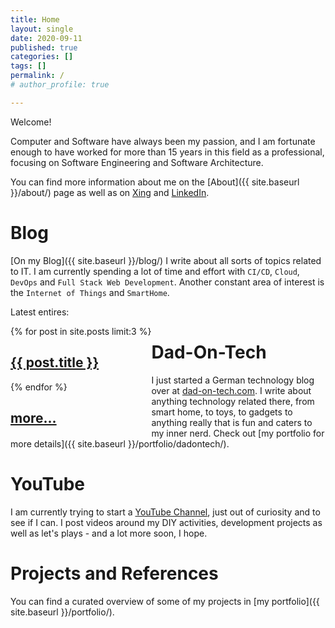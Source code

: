 ```yaml
---
title: Home
layout: single
date: 2020-09-11
published: true
categories: []
tags: []
permalink: /
# author_profile: true

---
```


Welcome!

Computer and Software have always been my passion, and I am fortunate enough to have worked for more than 15 years in this field as a professional, focusing on Software Engineering and Software Architecture.  

You can find more information about me on the [About]({{ site.baseurl }}/about/) page as well as on [Xing](https://www.xing.com/profile/Oliver_vanPorten) and [LinkedIn](https://de.linkedin.com/in/ovanporten/).

Blog
====

[On my Blog]({{ site.baseurl }}/blog/) I write about all sorts of topics related to IT. I am currently spending a lot of time and effort with `CI/CD`, `Cloud`, `DevOps` and `Full Stack Web Development`. Another constant area of interest is the `Internet of Things` and `SmartHome`. 

Latest entires:

<div class="entries-grid" style="float:left;">
    {% for post in site.posts limit:3 %}
    <div class="grid__item">
      <article class="archive__item" itemscope itemtype="https://schema.org/CreativeWork">
        <div class="archive__item-teaser">
          <img src="{{ post.header.teaser }}" alt="">
        </div>
        <h2 class="archive__item-title no_toc" itemprop="headline">
            <a href="{{ post.url }}" rel="permalink">{{ post.title }}</a>
        </h2>
      </article>
    </div>
    {% endfor %}
    <div class="grid__item">
      <article class="archive__item" itemscope itemtype="https://schema.org/CreativeWork">
        <div class="archive__item-teaser">
          <img src="{{site.baseurl}}/assets/teasers/teaser_empty_870x580.png" alt="">
        </div>
        <h2 class="archive__item-title no_toc" itemprop="headline">
            <a href="{{ site.baseurl }}/blog/" rel="permalink">more...</a>
        </h2>
      </article>
    </div>
</div>

Dad-On-Tech
===========

I just started a German technology blog over at [dad-on-tech.com](https://dad-on-tech.com/). I write about
anything technology related there, from smart home, to toys, to gadgets to anything really that is fun and
caters to my inner nerd. Check out [my portfolio for more details]({{ site.baseurl }}/portfolio/dadontech/).

YouTube
=======

I am currently trying to start a [YouTube Channel](https://www.youtube.com/user/mcdeck), just out of curiosity and to see if I can. 
I post videos around my DIY activities, development projects as well as let's plays - and a lot more soon, I hope.

Projects and References
=======================

You can find a curated overview of some of my projects in [my portfolio]({{ site.baseurl }}/portfolio/).
